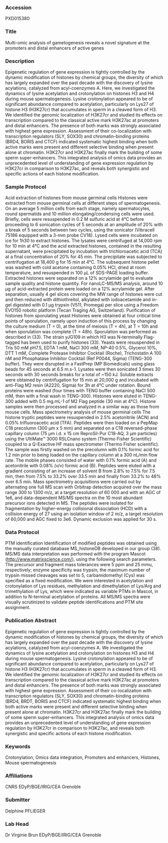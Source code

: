 ### Accession
PXD015380

### Title
Multi-omic analysis of gametogenesis reveals a novel signature at the promoters and distal enhancers of active genes

### Description
Epigenetic regulation of gene expression is tightly controlled by the dynamic modification of histones by chemical groups, the diversity of which has largely expanded over the past decade with the discovery of lysine acylations, catalyzed from acyl-coenzymes A. Here, we investigated the dynamics of lysine acetylation and crotonylation on histones H3 and H4 during mouse spermatogenesis. Lysine crotonylation appeared to be of significant abundance compared to acetylation, particularly on Lys27 of histone H3 (H3K27cr) that accumulates in sperm in a cleaved form of H3. We identified the genomic localization of H3K27cr and studied its effects on transcription compared to the classical active mark H3K27ac at promoters and distal enhancers. The presence of both marks was strongly associated with highest gene expression. Assessment of their co-localization with transcription regulators (SLY, SOX30) and chromatin-binding proteins (BRD4, BORIS and CTCF) indicated systematic highest binding when both active marks were present and different selective binding when present alone at chromatin. H3K27cr and H3K27ac finally mark the building of some sperm super-enhancers. This integrated analysis of omics data provides an unprecedented level of understanding of gene expression regulation by H3K27cr in comparison to H3K27ac, and reveals both synergistic and specific actions of each histone modification.

### Sample Protocol
Acid extraction of histones from mouse germinal cells Histones were extracted from mouse germinal cells at different steps of spermatogenesis. On an average 5 million cells from each stage, namely spermatocytes, round spermatids and 10 million elongating/condensing cells were used. Briefly, cells were resuspended in 0.2 M sulfuric acid at 4°C before proceeding to 6 sonication cycles of 5 seconds at an amplitude of 20% with a break of 5 seconds between two cycles, using the sonicator (Vibracell 75186 equipped with a 3-mm probe CV18). Lysed cells were incubated on ice for 1h30 to extract histones. The lysates were centrifuged at 14,000 rpm for 10 min at 4°C and the acid extracted histones, contained in the resulting supernatant, were precipitated by incubation with trichloroacetic acid (TCA) at a final concentration of 20% for 45 min. The precipitate was subjected to centrifugation at 18,400 g for 15 min at 4°C. The subsequent histone pellet was washed with cold acetone containing 0.05% HCl, dried at room temperature, and resuspended in 100 µL of SDS-PAGE loading buffer. Extracted histones were separated on a 12% acrylamide gel to evaluate sample quality and histone quantity. For nanoLC-MS/MS analysis, around 10 µg of acid-extracted protein were loaded on a 12% acrylamide gel. After separation, usually 4 gel slices covering the MW range of histones were cut and then reduced with dithiothreitol, alkylated with iodoacetamide and in-gel digested with 0.1 µg trypsin (V511, Promega) per slice using a Freedom EVO150 robotic platform (Tecan Traging AG, Switzerland).  Purification of histones from sporulating yeast Histones were obtained at four critical time points of sporulation, namely upon induction of this process by changing the culture medium (T = 0), at the time of meiosis (T = 4h), at T = 10h and when sporulation was complete (T = 48h). Sporulation was performed as described in (33). The strain yJG109 in which H3 was N-terminally Flag-tagged has been used to purify histones (33). Yeasts were resuspended in Tris 50 mM pH7.5, EDTA 1 mM, NaCl 300 mM, NP-40 0.5%, Glycerol 10%, DTT 1 mM, Complete Protease Inhibitor Cocktail (Roche), Trichostatin A 100 nM and Phosphatase Inhibitor Cocktail (Ref P0044, Sigma) (TENG-300 buffer). They were disrupted in a FastPrep (MP Biomedicals) using glass beads for 45 seconds at 6.5 m.s-1. Lysates were then sonicated 3 times 30 seconds with 30 seconds breaks for a total of ~150 kJ. Soluble extracts were obtained by centrifugation for 15 min at 20,000 g and incubated with anti-Flag M2 resin (A2220, Sigma) for 3h at 4°C under rotation. Bound proteins were washed (four times with TENG buffer containing NaCl 500 mM, then with a final wash in TENG-300). Histones were eluted in TENG-300 added with 0.5 mg.mL-1 of M2 Flag peptide (30 min at 4°C). Histone samples were then processed and analyzed in a similar way as those from mouse cells.  Mass spectrometry analysis of mouse germinal cells The histone tryptic peptides were resuspended in 2.5% acetonitrile (ACN) and 0.05% trifluoroacetic acid (TFA). Peptides were then loaded on a PepMap C18 precolumn (300 μm x 5 mm) and separated on a C18 reversed-phase capillary column (75 μm i.d. x 15 cm ReproSil-Pur C18-AQ, 3 µm particles) using the UltiMate™ 3000 RSLCnano system (Thermo Fisher Scientific) coupled to a Q-Exactive HF mass spectrometer (Thermo Fisher scientific). The sample was firstly washed on the precolumn with 0.1% formic acid for 1.2 min prior to being loaded on the capillary column at a 300 nL/min flow rate. The mobile phases consisted of water with 0.1% formic acid (A) and acetonitrile with 0.08% (v/v) formic acid (B). Peptides were eluted with a gradient consisting of an increase of solvent B from 2.8% to 7.5% for 7.5 min, then from 7.5% to 33.2% over 33.5 min and finally from 33.2% to 48% over 6.5 min.  Mass spectrometry acquisitions were carried out by alternating one full MS scan with Orbitrap detection acquired over the mass range 300 to 1300 m/z, at a target resolution of 60 000 and with an AGC of 1e6, and data-dependent MS/MS spectra on the 10 most abundant precursor ions detected in MS. The peptides were isolated for fragmentation by higher-energy collisional dissociation (HCD) with a collision energy of 27 using an isolation window of 2 m/z, a target resolution of 60,000 and AGC fixed to 3e6. Dynamic exclusion was applied for 30 s.

### Data Protocol
PTM identification Identification of modified peptides was obtained using the manually curated database MS_histoneDB developed in our group (38). MS/MS data interpretation was performed with the program Mascot (http://www.matrixscience.com/), using the following search parameters. The precursor and fragment mass tolerances were 5 ppm and 25 mmu, respectively; enzyme specificity was trypsin; the maximum number of trypsin missed cleavages was set to 5, carbamidomethyl (Cys) was specified as a fixed modification. We were interested in acetylation and crotonylation of Lys residues, methylation and dimethylation of Lys/Arg and trimethylation of Lys, which were indicated as variable PTMs in Mascot, in addition to N-terminal acetylation of proteins. All MS/MS spectra were visually scrutinized to validate peptide identifications and PTM site assignment.

### Publication Abstract
Epigenetic regulation of gene expression is tightly controlled by the dynamic modification of histones by chemical groups, the diversity of which has largely expanded over the past decade with the discovery of lysine acylations, catalyzed from acyl-coenzymes A. We investigated the dynamics of lysine acetylation and crotonylation on histones H3 and H4 during mouse spermatogenesis. Lysine crotonylation appeared to be of significant abundance compared to acetylation, particularly on Lys27 of histone H3 (H3K27cr) that accumulates in sperm in a cleaved form of H3. We identified the genomic localization of H3K27cr and studied its effects on transcription compared to the classical active mark H3K27ac at promoters and distal enhancers. The presence of both marks was strongly associated with highest gene expression. Assessment of their co-localization with transcription regulators (SLY, SOX30) and chromatin-binding proteins (BRD4, BRDT, BORIS and CTCF) indicated systematic highest binding when both active marks were present and different selective binding when present alone at chromatin. H3K27cr and H3K27ac finally mark the building of some sperm super-enhancers. This integrated analysis of omics data provides an unprecedented level of understanding of gene expression regulation by H3K27cr in comparison to H3K27ac, and reveals both synergistic and specific actions of each histone modification.

### Keywords
Crotonylation, Omics data integration, Promoters and enhancers, Histones, Mouse spermatogenesis

### Affiliations
CNRS
EDyP/BGE/IRIG/CEA Grenoble

### Submitter
Delphine PFLIEGER

### Lab Head
Dr Virginie Brun
EDyP/BGE/IRIG/CEA Grenoble


